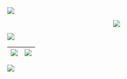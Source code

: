 <!-- <img src="https://user-images.githubusercontent.com/73097560/115834477-dbab4500-a447-11eb-908a-139a6edaec5c.gif">

```php
✨ I'm studying and working as well as living in VietNam
🌱 I'm still learning some new programming languages
🌍 I mainly work in the field of PocketMine-MP
⚡️ Fun fact: I don't know programming!
📫 Reach me: Discord: NhanAZ#9115
🍑 Huh! What should I write in this line?
``` -->
<img src="https://user-images.githubusercontent.com/73097560/115834477-dbab4500-a447-11eb-908a-139a6edaec5c.gif">

<p align="center"> <img src="https://github-readme-stats.vercel.app/api/top-langs/?username=NhanAZ&layout=compact&card_width=1000&langs_count=10&theme=radical&hide_border=true&line_height=170" /> <p />

<img src="https://user-images.githubusercontent.com/73097560/115834477-dbab4500-a447-11eb-908a-139a6edaec5c.gif">

| <img align="center" src="https://github-readme-stats.vercel.app/api?username=NhanAZ&show_icons=true&theme=radical&hide_border=true&include_all_commits=true&count_private=true" /> | <img align="center" src="http://github-readme-streak-stats.herokuapp.com?user=NhanAZ&theme=radical&hide_border=true&date_format=%5BY%20%5DM%20j" /> |
| ------------- | ------------- |

<img src="https://user-images.githubusercontent.com/73097560/115834477-dbab4500-a447-11eb-908a-139a6edaec5c.gif">
